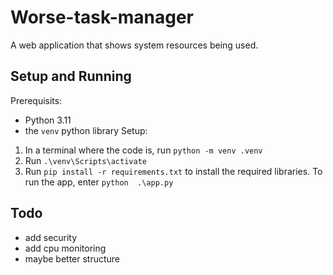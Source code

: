 # Worse-task-manager
A web application that shows system resources being used.

## Setup and Running
Prerequisits:
- Python 3.11
- the `venv` python library
Setup:
1. In a terminal where the code is, run `python -m venv .venv`
2. Run `.\venv\Scripts\activate`
3. Run `pip install -r requirements.txt` to install the required libraries.
To run the app, enter `python  .\app.py`

## Todo
- add security
- add cpu monitoring
- maybe better structure


